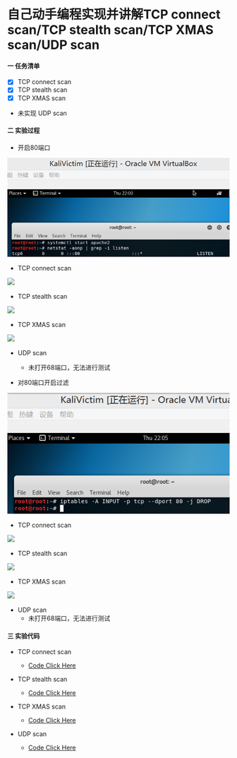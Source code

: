 # 自己动手编程实现并讲解TCP connect scan/TCP stealth scan/TCP XMAS scan/UDP scan #

####	一  任务清单
-	[x]	TCP connect scan
-	[x]	TCP stealth scan
-	[x]	TCP XMAS scan
-	未实现 UDP scan

####	二	实验过程
*	开启80端口

![](img/开启80.png)

*	TCP connect scan

![](img/tcs开.png)

*	TCP stealth scan

![](img/tss开.png)

*	TCP XMAS scan

![](img/txs开.png)

*	UDP scan
	*	未打开68端口，无法进行测试

*	对80端口开启过滤

![](img/过滤.png)

*	TCP connect scan

![](img/tcs关.png)

*	TCP stealth scan

![](img/tss关.png)

*	TCP XMAS scan

![](img/txs关.png)

*	UDP scan
	*	未打开68端口，无法进行测试

####	三	实验代码

*	TCP connect scan
	*	[Code Click Here](code/TcpConnectScan.py)

*	TCP stealth scan
	*	[Code Click Here](code/TcpStealthScan.py)

*	TCP XMAS scan	
	*	[Code Click Here](code/TcpXMASScan.py)

*	UDP scan
	*	[Code Click Here](code/UdpScan.py)
